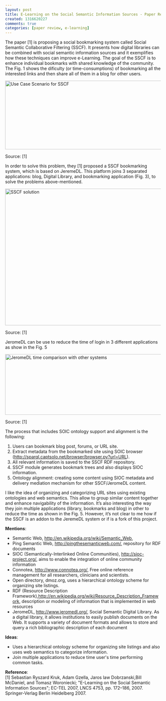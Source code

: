 ```yaml
--- 
layout: post
title: E-Learning on the Social Semantic Information Sources - Paper Review
created: 1316620227
comments: true
categories: [paper review, e-learning]
---
```

<p>The paper [1] is proposing a social bookmarking system called Social Semantic Collaborative Filtering (SSCF). It presents how digital libraries can be combined with social semantic information sources and it exemplifies how these techniques can improve e-Learning. The goal of the SSCF is to enhance individual bookmarks with shared knowledge of the community. The Fig. 1 shows the dificulty (or time-consumptions) of bookmarking all the interested links and then share all of them in a blog for other users.</p>
<p><img alt="Use Case Scenario for SSCF" src="http://www.adrianmejiarosario.com/sites/default/files/pictures/Screen%20shot%202011-09-21%20at%201.24.35%20PM.png" style="width: 600px; height: 222px; "></p>
<p>Source: [1]</p>
<p>In order to solve this problem, they [1] proposed a SSCF bookmarking system, which is based on JeremeDL. This platform joins 3 separated applications: blog, Digital Library, and bookmarking application (Fig. 3), to solve the problems above-mentioned.</p>
<p><img alt="SSCF solution" src="http://www.adrianmejiarosario.com/sites/default/files/pictures/Screen%20shot%202011-09-21%20at%201.26.20%20PM.png" style="width: 600px; height: 442px; "></p>
<p>Source: [1]</p>
<p>JeromeDL can be use to reduce the time of login in 3 different applications as show in the Fig. 5</p>
<p><img alt="JeromeDL time comparison with other systems" src="http://www.adrianmejiarosario.com/sites/default/files/pictures/Screen%20shot%202011-09-21%20at%201.26.39%20PM.png" style="width: 600px; height: 196px; "></p>
<p>Source: [1]</p>
<p>The process that includes SOIC ontology support and alignment is the following:</p>
<ol>
	<li>Users can bookmark blog post, forums, or URL site.</li>
	<li>Extract metadata from the bookmarked site using SOIC browser (<a href="http://sparql.captsolo.net/browser/browser.py?url=URL" target="_blank">http://sparql.captsolo.net/browser/browser.py?url=URL</a>).</li>
	<li>All relevant information is saved to the SSCF RDF repository.</li>
	<li>SSCF module generates bookmark trees and also displays SIOC information.</li>
	<li>Ontology alignment: creating some content using SIOC metadata and delivery mediation mechanism for other SSCF/JeromeDL content.</li>
</ol>
<p>I like the idea of organizing and categorizing URL sites using existing ontologies and web semantics. This allow to group similar content together and enhance navigability of the information. It’s also interesting the way they join multiple applications (library, bookmarks and blog) in other to reduce the time as shown in the Fig. 5. However, it’s not clear to me how if the SSCF is an addon to the JeremeDL system or if is a fork of this project.</p>
<p><strong>Mentions</strong>:</p>
<ul>
	<li>Semantic Web,&nbsp;<a href="http://en.wikipedia.org/wiki/Semantic_Web" target="_blank">http://en.wikipedia.org/wiki/Semantic_Web</a>,</li>
	<li>Ping Semantic Web,&nbsp;<a href="http://pingthesemanticweb.com/" target="_blank">http://pingthesemanticweb.com/</a>, repository for RDF documents</li>
	<li>SIOC (Semantically-Interlinked Online Communities),&nbsp;<a href="http://sioc-project.org/" target="_blank">http://sioc-project.org/</a>, aims to enable the integration of online community information</li>
	<li>Connotea,&nbsp;<a href="http://www.connotea.org/" target="_blank">http://www.connotea.org/</a>, Free online reference management for all researchers, clinicians and scientists.</li>
	<li>Open directory, dmoz.org, uses a hierarchical ontology scheme for organizing site listings.</li>
	<li>RDF (Resource Description Framework),<a href="http://en.wikipedia.org/wiki/Resource_Description_Framework" target="_blank">http://en.wikipedia.org/wiki/Resource_Description_Framework</a>, description or modeling of information that is implemented in web resources</li>
	<li>JeromeDL,&nbsp;<a href="http://www.jeromedl.org/" target="_blank">http://www.jeromedl.org/</a>, Social Semantic Digital Library. As a digital library, it allows institutions to easily publish documents on the Web. It supports a variety of document formats and allows to store and query a rich bibliographic description of each document</li>
</ul>
<p><strong>Ideas</strong>:</p>
<ul>
	<li>Uses a hierarchical ontology scheme for organizing site listings and also uses web semantics to categorize information.</li>
	<li>Join multiple applications to reduce time user's time performing common tasks.</li>
</ul>
<p><strong>Reference</strong>:<br>
	[1] Sebastian Ryszard Kruk, Adam Gzella, Jaros law Dobrzanski,Bill McDaniel, and Tomasz Woroniecki; "E-Learning on the Social Semantic Information&nbsp;Sources"; EC-TEL 2007, LNCS 4753, pp. 172–186, 2007. Springer-Verlag Berlin Heidelberg 2007.</p>
